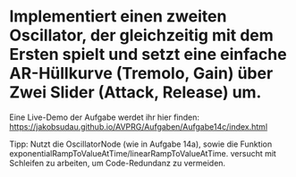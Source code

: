 # Implementiert einen zweiten Oscillator, der gleichzeitig mit dem Ersten spielt und setzt eine einfache AR-Hüllkurve (Tremolo, Gain) über Zwei Slider (Attack, Release) um.

Eine Live-Demo der Aufgabe werdet ihr hier finden: https://jakobsudau.github.io/AVPRG/Aufgaben/Aufgabe14c/index.html

Tipp: Nutzt die OscillatorNode (wie in Aufgabe 14a), sowie die Funktion exponentialRampToValueAtTime/linearRampToValueAtTime. versucht mit Schleifen zu arbeiten, um Code-Redundanz zu vermeiden.
